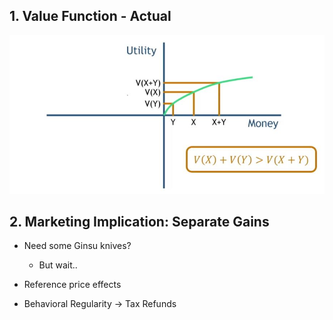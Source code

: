 ## 1. Value Function - Actual

<img src="Img/03_What_We_Can_Learn_From_Ginsu_Knives_1.jpg">

## 2. Marketing Implication: Separate Gains

- Need some Ginsu knives?
    - But wait..

- Reference price effects

- Behavioral Regularity -> Tax Refunds